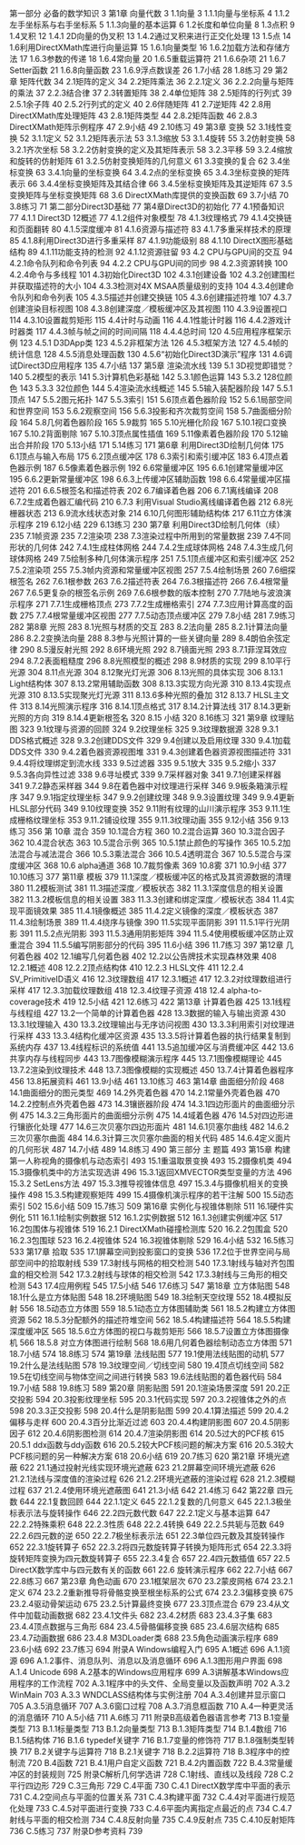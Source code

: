 第一部分 必备的数学知识	3
第1章 向量代数	3
	1.1向量	3
		1.1.1向量与坐标系	4
		1.1.2左手坐标系与右手坐标系	5
		1.1.3向量的基本运算	6
	1.2长度和单位向量	8
	1.3点积	9
	1.4叉积	12
		1.4.1	2D向量的伪叉积	13
		1.4.2通过叉积来进行正交化处理	13
	1.5点	14
	1.6利用DirectXMath库进行向量运算	15
		1.6.1向量类型	16
		1.6.2加载方法和存储方法	17
		1.6.3参数的传递	18
		1.6.4常向量	20
		1.6.5重载运算符	21
		1.6.6杂项	21
		1.6.7 Setter函数	21
		1.6.8向量函数	23
		1.6.9浮点数误差	26
	1.7小结	28
	1.8练习	29
第2章 矩阵代数	34
	2.1矩阵的定义	34
	2.2矩阵乘法	36
		2.2.1定义	36
		2.2.2向量与矩阵的乘法	37
		2.2.3结合律	37
	2.3转置矩阵	38
	2.4单位矩阵	38
	2.5矩阵的行列式	39
		2.5.1余子阵	40
		2.5.2行列式的定义	40
	2.6伴随矩阵	41
	2.7逆矩阵	42
	2.8用DirectXMath库处理矩阵	43
		2.8.1矩阵类型	44
		2.8.2矩阵函数	46
		2.8.3 DirectXMath矩阵示例程序	47
	2.9小结	49
	2.10练习	49
第3章 变换	52
	3.1线性变换	52
		3.1.1定义	52
		3.1.2矩阵表示法	53
		3.1.3缩放	53
		3.1.4旋转	55
	3.2仿射变换	58
		3.2.1齐次坐标	58
		3.2.2仿射变换的定义及其矩阵表示	58
		3.2.3平移	59
		3.2.4缩放和旋转的仿射矩阵	61
		3.2.5仿射变换矩阵的几何意义	61
	3.3变换的复合	62
	3.4坐标变换	63
		3.4.1向量的坐标变换	64
		3.4.2点的坐标变换	65
		3.4.3坐标变换的矩阵表示	66
		3.4.4坐标变换矩阵及其结合律	66
		3.4.5坐标变换矩阵及其逆矩阵	67
	3.5变换矩阵与坐标变换矩阵	68
	3.6 DirectXMath库提供的变换函数	69
	3.7小结	70
	3.8练习	71
第二部分Direct3D基础	77
第4章Direct3D的初始化	77
	4.1预备知识	77
		4.1.1 Direct3D	12概述	77
		4.1.2组件对象模型	78
		4.1.3纹理格式	79
		4.1.4交换链和页面翻转	80
		4.1.5深度缓冲	81
		4.1.6资源与描述符	83
		4.1.7多重采样技术的原理	85
		4.1.8利用Direct3D进行多重采样	87
		4.1.9功能级别	88
		4.1.10 DirectX图形基础结构	89
		4.1.11功能支持的检测	92
		4.1.12资源驻留	93
	4.2 CPU与GPU间的交互	94
		4.2.1命令队列和命令列表	94
		4.2.2 CPU与GPU间的同步	98
		4.2.3资源转换	100
		4.2.4命令与多线程	101
	4.3初始化Direct3D	102
		4.3.1创建设备	102
		4.3.2创建围栏并获取描述符的大小	104
		4.3.3检测对4X MSAA质量级别的支持	104
		4.3.4创建命令队列和命令列表	105
		4.3.5描述并创建交换链	105
		4.3.6创建描述符堆	107
		4.3.7创建渲染目标视图	108
		4.3.8创建深度／模板缓冲区及其视图	110
		4.3.9设置视口	114
		4.3.10设置裁剪矩形	115
	4.4计时与动画	116
		4.4.1性能计时器	116
		4.4.2游戏计时器类	117
		4.4.3帧与帧之间的时间间隔	118
		4.4.4总时间	120
	4.5应用程序框架示例	123
		4.5.1 D3DApp类	123
		4.5.2非框架方法	126
		4.5.3框架方法	127
		4.5.4帧的统计信息	128
		4.5.5消息处理函数	130
		4.5.6“初始化Direct3D演示”程序	131
	4.6调试Direct3D应用程序	135
	4.7小结	137
第5章 渲染流水线	139
	5.1	3D视觉即错觉？	140
	5.2模型的表示	141
	5.3计算机色彩基础	142
		5.3.1颜色运算	143
		5.3.2	128位颜色	143
		5.3.3	32位颜色	144
	5.4渲染流水线概述	145
	5.5输入装配器阶段	147
		5.5.1顶点	147
		5.5.2图元拓扑	147
		5.5.3索引	151
	5.6顶点着色器阶段	152
		5.6.1局部空间和世界空间	153
		5.6.2观察空间	156
		5.6.3投影和齐次裁剪空间	158
	5.7曲面细分阶段	164
	5.8几何着色器阶段	165
	5.9裁剪	165
	5.10光栅化阶段	167
		5.10.1视口变换	167
		5.10.2背面剔除	167
		5.10.3顶点属性插值	169
	5.11像素着色器阶段	170
	5.12输出合并阶段	170
	5.13小结	171
	5.14练习	171
第6章 利用Direct3D绘制几何体	175
	6.1顶点与输入布局	175
	6.2顶点缓冲区	178
	6.3索引和索引缓冲区	183
	6.4顶点着色器示例	187
	6.5像素着色器示例	192
	6.6常量缓冲区	195
		6.6.1创建常量缓冲区	195
		6.6.2更新常量缓冲区	198
		6.6.3上传缓冲区辅助函数	198
		6.6.4常量缓冲区描述符	201
		6.6.5根签名和描述符表	202
	6.7编译着色器	206
		6.7.1离线编译	208
		6.7.2生成着色器汇编代码	210
		6.7.3 利用Visual Studio离线编译着色器	212
	6.8光栅器状态	213
	6.9流水线状态对象	214
	6.10几何图形辅助结构体	217
	6.11立方体演示程序	219
	6.12小结	229
	6.13练习	230
第7章 利用Direct3D绘制几何体（续）	235
	7.1帧资源	235
	7.2渲染项	238
	7.3渲染过程中所用到的常量数据	239
	7.4不同形状的几何体	242
		7.4.1生成柱体网格	244
		7.4.2生成球体网格	248
		7.4.3生成几何球体网格	249
	7.5绘制多种几何体演示程序	251
		7.5.1顶点缓冲区和索引缓冲区	252
		7.5.2渲染项	255
		7.5.3帧内资源和常量缓冲区视图	257
		7.5.4绘制场景	260
	7.6细探根签名	262
		7.6.1根参数	263
		7.6.2描述符表	264
		7.6.3根描述符	266
		7.6.4根常量	267
		7.6.5更复杂的根签名示例	269
		7.6.6根参数的版本控制	270
	7.7陆地与波浪演示程序	271
		7.7.1生成栅格顶点	273
		7.7.2生成栅格索引	274
		7.7.3应用计算高度的函数	275
		7.7.4根常量缓冲区视图	277
		7.7.5动态顶点缓冲区	279
	7.8小结	281
	7.9练习	282
第8章 光照	283
	8.1光照与材质的交互	283
	8.2法向量	285
		8.2.1计算法向量	286
		8.2.2变换法向量	288
	8.3参与光照计算的一些关键向量	289
	8.4朗伯余弦定律	290
	8.5漫反射光照	292
	8.6环境光照	292
	8.7镜面光照	293
		8.7.1菲涅耳效应	294
		8.7.2表面粗糙度	296
	8.8光照模型的概述	298
	8.9材质的实现	299
	8.10平行光源	304
	8.11点光源	304
	8.12聚光灯光源	306
	8.13光照的具体实现	306
		8.13.1 Light结构体	307
		8.13.2常用辅助函数	308
		8.13.3实现方向光源	310
		8.13.4实现点光源	310
		8.13.5实现聚光灯光源	311
		8.13.6多种光照的叠加	312
		8.13.7 HLSL主文件	313
	8.14光照演示程序	316
		8.14.1顶点格式	317
		8.14.2计算法线	317
		8.14.3更新光照的方向	319
		8.14.4更新根签名	320
	8.15 小结	320
	8.16练习	321
第9章 纹理贴图	323
	9.1纹理与资源的回顾	324
	9.2纹理坐标	325
	9.3纹理数据源	328
		9.3.1 DDS格式概述	328
		9.3.2创建DDS文件	329
	9.4创建以及启用纹理	330
		9.4.1加载DDS文件	330
		9.4.2着色器资源视图堆	331
		9.4.3创建着色器资源视图描述符	331
		9.4.4将纹理绑定到流水线	333
	9.5过滤器	335
		9.5.1放大	335
		9.5.2缩小	337
		9.5.3各向异性过滤	338
	9.6寻址模式	339
	9.7采样器对象	341
		9.7.1创建采样器	341
		9.7.2静态采样器	344
	9.8在着色器中对纹理进行采样	346
	9.9板条箱演示程序	347
		9.9.1指定纹理坐标	347
		9.9.2创建纹理	348
		9.9.3设置纹理	349
		9.9.4更新HLSL部分代码	349
	9.10纹理变换	352
	9.11附有纹理的山川演示程序	353
		9.11.1生成栅格纹理坐标	353
		9.11.2铺设纹理	355
		9.11.3纹理动画	355
	9.12小结	356
	9.13练习	356
第	10章 混合	359
	10.1混合方程	360
	10.2混合运算	360
	10.3混合因子	362
	10.4混合状态	363
	10.5混合示例	365
		10.5.1禁止颜色的写操作	365
		10.5.2加法混合与减法混合	366
		10.5.3乘法混合	366
		10.5.4透明混合	367
		10.5.5混合与深度缓冲区	368
	10.6 alpha通道	368
	10.7裁剪像素	369
	10.8雾	371
	10.9小结	377
	10.10练习	377
第11章 模板	379
	11.1深度／模板缓冲区的格式及其资源数据的清理	380
	11.2模板测试	381
	11.3描述深度／模板状态	382
		11.3.1深度信息的相关设置	382
		11.3.2模板信息的相关设置	383
		11.3.3创建和绑定深度／模板状态	384
	11.4实现平面镜效果	385
		11.4.1镜像概述	385
		11.4.2定义镜像的深度／模板状态	387
		11.4.3绘制场景	389
		11.4.4绕序与镜像	390
	11.5实现平面阴影	391
		11.5.1平行光阴影	391
		11.5.2点光阴影	393
		11.5.3通用阴影矩阵	394
		11.5.4使用模板缓冲区防止双重混合	394
		11.5.5编写阴影部分的代码	395
	11.6小结	396
	11.7练习	397
第12章 几何着色器	402
	12.1编写几何着色器	402
	12.2以公告牌技术实现森林效果	408
		12.2.1概述	408
		12.2.2顶点结构体	410
		12.2.3 HLSL文件	411
		12.2.4 SV_PrimitiveID语义	416
	12.3纹理数组	417
		12.3.1概述	417
		12.3.2对纹理数组进行采样	417
		12.3.3加载纹理数组	418
		12.3.4纹理子资源	418
	12.4 alpha-to-coverage技术	419
	12.5小结	421
	12.6练习	422
第13章 计算着色器	425
	13.1线程与线程组	427
	13.2一个简单的计算着色器	428
	13.3数据的输入与输出资源	430
		13.3.1纹理输入	430
		13.3.2纹理输出与无序访问视图	430
		13.3.3利用索引对纹理进行采样	433
		13.3.4结构化缓冲区资源	435
		13.3.5将计算着色器的执行结果复制到系统内存	437
	13.4线程标识的系统值	441
	13.5追加缓冲区与消费缓冲区	442
	13.6共享内存与线程同步	443
	13.7图像模糊演示程序	445
		13.7.1图像模糊理论	445
		13.7.2渲染到纹理技术	448
		13.7.3图像模糊的实现概述	450
		13.7.4计算着色器程序	456
	13.8拓展资料	461
	13.9小结	461
	13.10练习	463
第14章 曲面细分阶段	468
	14.1曲面细分的图元类型	469
	14.2外壳着色器	470
		14.2.1常量外壳着色器	470
		14.2.2控制点外壳着色器	473
	14.3镶嵌器阶段	474
		14.3.1四边形面片的曲面细分示例	475
		14.3.2三角形面片的曲面细分示例	475
	14.4域着色器	476
	14.5对四边形进行镶嵌化处理	477
	14.6三次贝塞尔四边形面片	481
		14.6.1贝塞尔曲线	482
		14.6.2三次贝塞尔曲面	484
		14.6.3计算三次贝塞尔曲面的相关代码	485
		14.6.4定义面片的几何形状	487
	14.7小结	489
	14.8练习	490
第三部分 主 题篇	493
第15章 构建第一人称视角的摄像机与动态索引	493
	15.1重温取景变换	493
	15.2摄像机类	494
	15.3摄像机类中的方法实现选讲	496
		15.3.1返回XMVECTOR类型变量的方法	496
		15.3.2 SetLens方法	497
		15.3.3推导视锥体信息	497
		15.3.4与摄像机相关的变换操作	498
		15.3.5构建观察矩阵	499
	15.4摄像机演示程序的若干注解	500
	15.5动态索引	502
	15.6小结	509
	15.7练习	509
第16章 实例化与视锥体剔除	511
	16.1硬件实例化	511
		16.1.1绘制实例数据	512
		16.1.2实例数据	512
		16.1.3创建实例缓冲区	517
	16.2包围体与视锥体	519
		16.2.1 DirectXMath碰撞检测库	520
		16.2.2包围盒	520
		16.2.3包围球	523
		16.2.4视锥体	524
	16.3视锥体剔除	529
	16.4小结	532
	16.5练习	533
第17章 拾取	535
	17.1屏幕空间到投影窗口的变换	536
	17.2位于世界空间与局部空间中的拾取射线	539
	17.3射线与网格的相交检测	540
		17.3.1射线与轴对齐包围盒的相交检测	542
		17.3.2射线与球体的相交检测	542
		17.3.3射线与三角形的相交检测	543
	17.4应用例程	545
	17.5小结	546
	17.6练习	547
第18章 立方体贴图	548
	18.1什么是立方体贴图	548
	18.2环境贴图	549
	18.3绘制天空纹理	552
	18.4模拟反射	556
	18.5动态立方体图	559
		18.5.1动态立方体图辅助类	561
		18.5.2构建立方体图资源	562
		18.5.3分配额外的描述符堆空间	562
		18.5.4构建描述符	564
		18.5.5构建深度缓冲区	565
		18.5.6立方体图的视口与裁剪矩形	566
		18.5.7设置立方体图摄像机	566
		18.5.8 对立方体图进行绘制	568
	18.6用几何着色器绘制动态立方体图	571
	18.7小结	574
	18.8练习	574
第19章 法线贴图	577
	19.1使用法线贴图的动机	577
	19.2什么是法线贴图	578
	19.3纹理空间／切线空间	580
	19.4顶点切线空间	582
	19.5在切线空间与物体空间之间进行转换	583
	19.6法线贴图的着色器代码	584
	19.7小结	588
	19.8练习	589
第20章 阴影贴图	591
	20.1渲染场景深度	591
	20.2正交投影	594
	20.3投影纹理坐标	595
		20.3.1代码实现	597
		20.3.2视锥体之外的点	598
		20.3.3正交投影	598
	20.4什么是阴影贴图	599
		20.4.1算法描述	599
		20.4.2偏移与走样	600
		20.4.3百分比渐近过滤	603
		20.4.4构建阴影图	607
		20.4.5阴影因子	612
		20.4.6阴影图检测	614
		20.4.7渲染阴影图	614
	20.5过大的PCF核	615
		20.5.1 ddx函数与ddy函数	616
		20.5.2较大PCF核问题的解决方案	616
		20.5.3较大PCF核问题的另一种解决方案	618
	20.6小结	619
	20.7练习	620
第21章 环境光遮蔽	622
	21.1通过投射光线实现环境光遮蔽	623
	21.2屏幕空间环境光遮蔽	626
		21.2.1法线与深度值的渲染过程	626
		21.2.2环境光遮蔽的渲染过程	628
		21.2.3模糊过程	637
		21.2.4使用环境光遮蔽图	641
	21.3小结	642
	21.4练习	642
第22章 四元数	644
	22.1复数回顾	644
		22.1.1定义	645
		22.1.2复数的几何意义	645
		22.1.3极坐标表示法与旋转操作	646
	22.2四元数代数	647
		22.2.1定义与基本运算	647
		22.2.2特殊乘积	648
		22.2.3性质	648
		22.2.4转换	649
		22.2.5共轭与范数	649
		22.2.6四元数的逆	650
		22.2.7极坐标表示法	651
	22.3单位四元数及其旋转操作	652
		22.3.1旋转算子	652
		22.3.2将四元数旋转算子转换为矩阵形式	654
		22.3.3将旋转矩阵变换为四元数旋转算子	655
		22.3.4复合	657
	22.4四元数插值	657
	22.5 DirectX数学库中与四元数有关的函数	661
	22.6 旋转演示程序	662
	22.7小结	667
	22.8练习	667
第23章 角色动画	670
	23.1框架层次	670
	23.2蒙皮网格	674
		23.2.1定义	674
		23.2.2重新推导将骨骼变换至根坐标系的公式	674
		23.2.3偏移变换	675
		23.2.4驱动骨架运动	675
		23.2.5计算最终变换	677
	23.3顶点混合	679
	23.4从文件中加载动画数据	682
		23.4.1文件头	682
		23.4.2材质	683
		23.4.3子集	683
		23.4.4顶点数据与三角形	684
		23.4.5骨骼偏移变换	685
		23.4.6层次结构	685
		23.4.7动画数据	686
		23.4.8 M3DLoader类	688
	23.5角色动画演示程序	689
	23.6小结	692
	23.7练习	694
附录A Windows编程入门	695
	A.1概述	696
		A.1.1资源	696
		A.1.2事件、消息队列、消息以及消息循环	696
		A.1.3图形用户界面	698
		A.1.4 Unicode	698
	A.2基本的Windows应用程序	699
	A.3讲解基本Windows应用程序的工作流程	702
		A.3.1程序中的头文件、全局变量以及函数声明	702
		A.3.2 WinMain	703
		A.3.3 WNDCLASS结构体与实例注册	704
		A.3.4创建并显示窗口	705
		A.3.5消息循环	707
		A.3.6窗口过程	708
		A.3.7消息框函数	710
	A.4一种更灵活的消息循环	710
	A.5小结	711
	A.6练习	711
附录B高级着色器语言参考	713
	B.1变量类型	713
		B.1.1标量类型	713
		B.1.2向量类型	713
		B.1.3矩阵类型	714
		B.1.4数组	716
		B.1.5结构体	716
		B.1.6 typedef关键字	716
		B.1.7变量的修饰符	717
		B.1.8强制类型转换	717
	B.2关键字与运算符	718
		B.2.1关键字	718
		B.2.2运算符	718
	B.3程序中的控制流	720
	B.4函数	721
		B.4.1用户自定义函数	721
		B.4.2内置函数	722
		B.4.3常量缓冲区的封装规则	725
附录C解析几何学选讲	728
	C.1射线、直线以及线段	728
	C.2平行四边形	729
	C.3三角形	729
	C.4平面	730
		C.4.1 DirectX数学库中平面的表示	731
		C.4.2空间点与平面的位置关系	731
		C.4.3构建平面	732
		C.4.4对平面进行规范化处理	733
		C.4.5对平面进行变换	733
		C.4.6平面内离指定点最近的点	734
		C.4.7射线与平面的相交检测	734
		C.4.8反射向量	735
		C.4.9反射点	735
		C.4.10反射矩阵	736
	C.5练习	737
附录D参考资料	739
